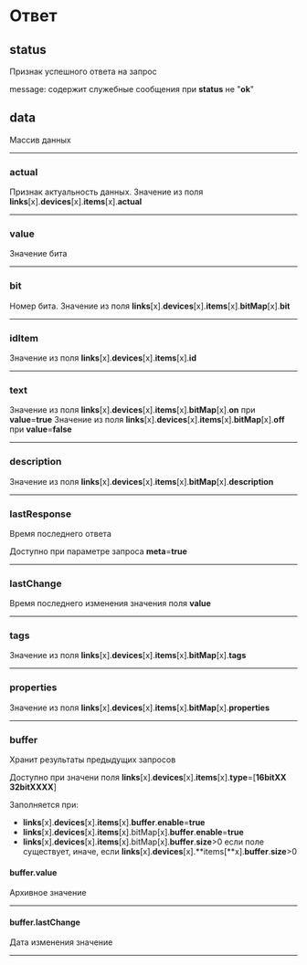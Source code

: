 # Ответ

## **status**

Признак успешного ответа на запрос

message: содержит служебные сообщения при **status** не "**ok**"

## **data**

Массив данных

----

### **actual**

Признак актуальность данных. Значение из поля **links**[x].**devices**[x].**items**[x].**actual**

----

### **value**

Значение бита

----

### **bit**

Номер бита. Значение из поля **links**[x].**devices**[x].**items**[x].**bitMap**[x].**bit**

----

### **idItem**

Значение из поля **links**[x].**devices**[x].**items**[x].**id**

----

### **text**

Значение из поля **links**[x].**devices**[x].**items**[x].**bitMap**[x].**on** при **value**=**true**
Значение из поля **links**[x].**devices**[x].**items**[x].**bitMap**[x].**off** при **value**=**false**

----

### **description**

Значение из поля **links**[x].**devices**[x].**items**[x].**bitMap**[x].**description**

----

### **lastResponse**

Время последнего ответа

Доступно при параметре запроса **meta**=**true**

----

### **lastChange**

Время последнего изменения значения поля **value**

----

### **tags**

Значение из поля **links**[x].**devices**[x].**items**[x].**bitMap**[x].**tags**

----

### **properties**

Значение из поля **links**[x].**devices**[x].**items**[x].**bitMap**[x].**properties**

----

### **buffer**

Хранит результаты предыдущих запросов

Доступно при значени поля **links**[x].**devices**[x].**items**[x].**type**=[**16bitXX**  **32bitXXXX**]

Заполняется при:

* **links**[x].**devices**[x].**items**[x].**buffer**.**enable**=**true**
* **links**[x].**devices**[x].**items**[x].bitMap[x].**buffer**.**enable**=**true**
* **links**[x].**devices**[x].**items**[x].bitMap[x].**buffer**.**size**>0 если поле существует, иначе, если **links**[x].**devices**[x].**items[**x].**buffer**.**size**>0

#### **buffer**.**value**

Архивное значение

----

#### **buffer**.**lastChange**

Дата изменения значение

----
